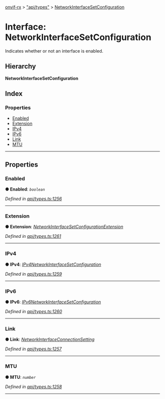[onvif-rx](../README.md) > ["api/types"](../modules/_api_types_.md) > [NetworkInterfaceSetConfiguration](../interfaces/_api_types_.networkinterfacesetconfiguration.md)

# Interface: NetworkInterfaceSetConfiguration

Indicates whether or not an interface is enabled.

## Hierarchy

**NetworkInterfaceSetConfiguration**

## Index

### Properties

* [Enabled](_api_types_.networkinterfacesetconfiguration.md#enabled)
* [Extension](_api_types_.networkinterfacesetconfiguration.md#extension)
* [IPv4](_api_types_.networkinterfacesetconfiguration.md#ipv4)
* [IPv6](_api_types_.networkinterfacesetconfiguration.md#ipv6)
* [Link](_api_types_.networkinterfacesetconfiguration.md#link)
* [MTU](_api_types_.networkinterfacesetconfiguration.md#mtu)

---

## Properties

<a id="enabled"></a>

###  Enabled

**● Enabled**: *`boolean`*

*Defined in [api/types.ts:1256](https://github.com/patrickmichalina/onvif-rx/blob/1596479/src/api/types.ts#L1256)*

___
<a id="extension"></a>

###  Extension

**● Extension**: *[NetworkInterfaceSetConfigurationExtension](_api_types_.networkinterfacesetconfigurationextension.md)*

*Defined in [api/types.ts:1261](https://github.com/patrickmichalina/onvif-rx/blob/1596479/src/api/types.ts#L1261)*

___
<a id="ipv4"></a>

###  IPv4

**● IPv4**: *[IPv4NetworkInterfaceSetConfiguration](_api_types_.ipv4networkinterfacesetconfiguration.md)*

*Defined in [api/types.ts:1259](https://github.com/patrickmichalina/onvif-rx/blob/1596479/src/api/types.ts#L1259)*

___
<a id="ipv6"></a>

###  IPv6

**● IPv6**: *[IPv6NetworkInterfaceSetConfiguration](_api_types_.ipv6networkinterfacesetconfiguration.md)*

*Defined in [api/types.ts:1260](https://github.com/patrickmichalina/onvif-rx/blob/1596479/src/api/types.ts#L1260)*

___
<a id="link"></a>

###  Link

**● Link**: *[NetworkInterfaceConnectionSetting](_api_types_.networkinterfaceconnectionsetting.md)*

*Defined in [api/types.ts:1257](https://github.com/patrickmichalina/onvif-rx/blob/1596479/src/api/types.ts#L1257)*

___
<a id="mtu"></a>

###  MTU

**● MTU**: *`number`*

*Defined in [api/types.ts:1258](https://github.com/patrickmichalina/onvif-rx/blob/1596479/src/api/types.ts#L1258)*

___

